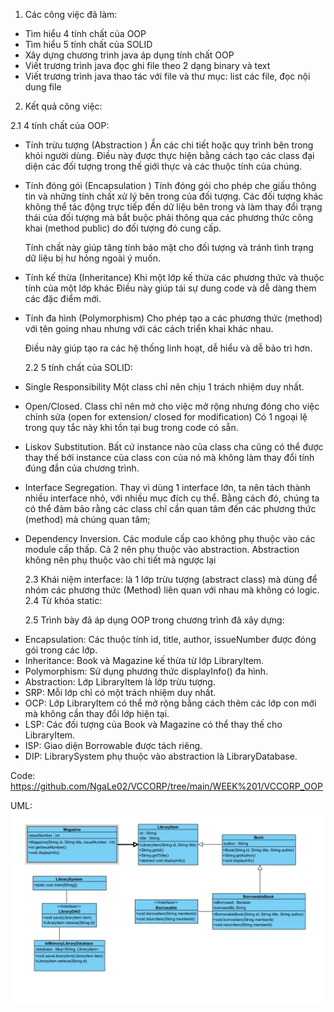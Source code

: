 1. Các công việc đã làm:

- Tìm hiểu 4 tính chất của OOP
- Tìm hiểu 5 tính chất của SOLID
- Xây dựng chương trình java áp dụng tính chất OOP
- Viết trương trình java đọc ghi file theo 2 dạng binary và text
- Viết trương trình java thao tác với file và thư mục: list các file, đọc nội dung file

2. Kết quả công việc:

2.1 4 tính chất của OOP:

- Tính trừu tượng (Abstraction )
  Ẩn các chi tiết hoặc quy trình bên trong khỏi người dùng. Điều này được thực hiện bằng cách tạo các class đại diện các đối tượng trong thế giới thực và các thuộc tính của chúng.

- Tính đóng gói (Encapsulation )
  Tính đóng gói cho phép che giấu thông tin và những tính chất xử lý bên trong của đối tượng. Các đối tượng khác không thể tác động trực tiếp đến dữ liệu bên trong và làm thay đổi trạng thái của đối tượng mà bắt buộc phải thông qua các phương thức công khai (method public) do đối tượng đó cung cấp.

  Tính chất này giúp tăng tính bảo mật cho đối tượng và tránh tình trạng dữ liệu bị hư hỏng ngoài ý muốn.

- Tính kế thừa (Inheritance)
  Khi một lớp kế thừa các phương thức và thuộc tính của một lớp khác
  Điều này giúp tái sự dung code và dễ dàng them các đặc điểm mới.

- Tính đa hình (Polymorphism)
  Cho phép tạo a các phương thức (method) với tên going nhau nhưng với các cách triển khai khác nhau.

  Điều này giúp tạo ra các hệ thống linh hoạt, dễ hiểu và dễ bảo trì hơn.

  2.2 5 tính chất của SOLID:

- Single Responsibility
  Một class chỉ nên chịu 1 trách nhiệm duy nhất.
- Open/Closed.
  Class chỉ nên mở cho việc mở rộng nhưng đóng cho việc chỉnh sửa (open for extension/ closed for modification)
  Có 1 ngoại lệ trong quy tắc này khi tồn tại bug trong code có sẵn.
- Liskov Substitution.
  Bất cứ instance nào của class cha cũng có thể được thay thế bởi instance của class con của nó mà không làm thay đổi tính đúng đắn của chương trình.
- Interface Segregation.
  Thay vì dùng 1 interface lớn, ta nên tách thành nhiều interface nhỏ, với nhiều mục đích cụ thể.
  Bằng cách đó, chúng ta có thể đảm bảo rằng các class chỉ cần quan tâm đến các phương thức (method) mà chúng quan tâm;

- Dependency Inversion.
  Các module cấp cao không phụ thuộc vào các module cấp thấp.
  Cả 2 nên phụ thuộc vào abstraction.
  Abstraction không nên phụ thuộc vào chi tiết mà ngược lại

  2.3 Khái niệm interface: là 1 lớp trừu tượng (abstract class) mà dùng để nhóm các phương thức (Method) liên quan với nhau mà không có logic.
  2.4 Từ khóa static:

  2.5 Trình bày đã áp dụng OOP trong chương trình đã xây dựng:

* Encapsulation: Các thuộc tính id, title, author, issueNumber được đóng gói trong các lớp.
* Inheritance: Book và Magazine kế thừa từ lớp LibraryItem.
* Polymorphism: Sử dụng phương thức displayInfo() đa hình.
* Abstraction: Lớp LibraryItem là lớp trừu tượng.
* SRP: Mỗi lớp chỉ có một trách nhiệm duy nhất.
* OCP: Lớp LibraryItem có thể mở rộng bằng cách thêm các lớp con mới mà không cần thay đổi lớp hiện tại.
* LSP: Các đối tượng của Book và Magazine có thể thay thế cho LibraryItem.
* ISP: Giao diện Borrowable được tách riêng.
* DIP: LibrarySystem phụ thuộc vào abstraction là LibraryDatabase.

Code: https://github.com/NgaLe02/VCCORP/tree/main/WEEK%201/VCCORP_OOP

UML:
![alt text](UML.png)
